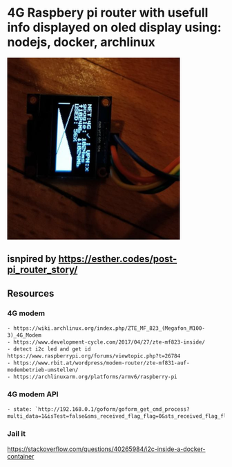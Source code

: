 # 4G Raspbery pi router with usefull info displayed on oled display using: nodejs, docker, archlinux

![alt text](https://github.com/zetxx/router-rpi-4G/blob/master/tmp/in-action.png?raw=true)

## isnpired by https://esther.codes/post-pi_router_story/

## Resources
  ### 4G modem
    - https://wiki.archlinux.org/index.php/ZTE_MF_823_(Megafon_M100-3)_4G_Modem
    - https://www.development-cycle.com/2017/04/27/zte-mf823-inside/
    - detect i2c led and get id https://www.raspberrypi.org/forums/viewtopic.php?t=26784
    - https://www.rbit.at/wordpress/modem-router/zte-mf831-auf-modembetrieb-umstellen/
    - https://archlinuxarm.org/platforms/armv6/raspberry-pi

  ### 4G modem API

    - state: `http://192.168.0.1/goform/goform_get_cmd_process?multi_data=1&isTest=false&sms_received_flag_flag=0&sts_received_flag_flag=0&cmd=modem_main_state%2Cpin_status%2Cloginfo%2Cnew_version_state%2Ccurrent_upgrade_state%2Cis_mandatory%2Csignalbar%2Cnetwork_type%2Cnetwork_provider%2Cppp_status%2CEX_SSID1%2Csta_ip_status%2CEX_wifi_profile%2Cm_ssid_enable%2CRadioOff%2Csimcard_roam%2Clan_ipaddr%2Cstation_mac%2Cbattery_charging%2Cbattery_vol_percent%2Cbattery_pers%2Cspn_display_flag%2Cplmn_display_flag%2Cspn_name_data%2Cspn_b1_flag%2Cspn_b2_flag%2Crealtime_tx_bytes%2Crealtime_rx_bytes%2Crealtime_time%2Crealtime_tx_thrpt%2Crealtime_rx_thrpt%2Cmonthly_rx_bytes%2Cmonthly_tx_bytes%2Cmonthly_time%2Cdate_month%2Cdata_volume_limit_switch%2Cdata_volume_limit_size%2Cdata_volume_alert_percent%2Cdata_volume_limit_unit%2Croam_setting_option%2Cupg_roam_switch%2Cap_station_mode%2Csms_received_flag%2Csts_received_flag%2Csms_unread_num&_=1525871219867`
  
  ### Jail it
  https://stackoverflow.com/questions/40265984/i2c-inside-a-docker-container
